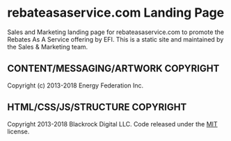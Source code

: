 # rebateasaservice.com Landing Page

Sales and Marketing landing page for rebateasaservice.com to promote the Rebates As A Service offering by EFI.  This is a static site and maintained by the Sales &amp; Marketing team.


## CONTENT/MESSAGING/ARTWORK COPYRIGHT

Copyright (c) 2013-2018 Energy Federation Inc.


## HTML/CSS/JS/STRUCTURE COPYRIGHT

Copyright 2013-2018 Blackrock Digital LLC. Code released under the [MIT](https://github.com/BlackrockDigital/startbootstrap-stylish-portfolio/blob/gh-pages/LICENSE) license.
